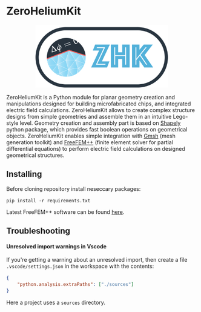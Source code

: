 # ZeroHeliumKit

<p align="center">
<img src="helpers/zhk.png" alt="zhk_logo" width="350"/>
</p>


ZeroHeliumKit is a Python module for planar geometry creation and manipulations designed for building microfabricated chips, and integrated electric field calculations. ZeroHeliumKit allows to create complex structure designs from simple geometries and assemble them in an intuitive Lego-style level. Geometry creation and assembly part is based on [Shapely](https://github.com/shapely/shapely) python package, which provides fast boolean operations on geometrical objects. ZeroHeliumKit enables simple integration with [Gmsh](https://gmsh.info) (mesh generation toolkit) and [FreeFEM++](https://freefem.org) (finite element solver for partial differential equations) to perform electric field calculations on designed geometrical structures. 


## Installing

Before cloning repository install neseccary packages:
```shell
pip install -r requirements.txt
```
Latest FreeFEM++ software can be found [here](https://github.com/FreeFem/FreeFem-sources/releases).


## Troubleshooting
#### Unresolved import warnings in Vscode
If you're getting a warning about an unresolved import, then create a file `.vscode/settings.json` in the workspace with the contents:
```json
{
    "python.analysis.extraPaths": ["./sources"]
}
```
Here a project uses a `sources` directory.